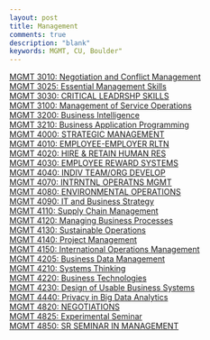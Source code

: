```yaml
---
layout: post
title: Management
comments: true
description: "blank"
keywords: MGMT, CU, Boulder"
---
```

<body>
	<div><a href="../pages/MGMT-3010">MGMT 3010: Negotiation and Conflict Management</a></div>
	<div><a href="../pages/MGMT-3025">MGMT 3025: Essential Management Skills</a></div>
	<div><a href="../pages/MGMT-3030">MGMT 3030: CRITICAL LEADRSHP SKILLS</a></div>
	<div><a href="../pages/MGMT-3100">MGMT 3100: Management of Service Operations</a></div>
	<div><a href="../pages/MGMT-3200">MGMT 3200: Business Intelligence</a></div>
	<div><a href="../pages/MGMT-3210">MGMT 3210: Business Application Programming</a></div>
	<div><a href="../pages/MGMT-4000">MGMT 4000: STRATEGIC MANAGEMENT</a></div>
	<div><a href="../pages/MGMT-4010">MGMT 4010: EMPLOYEE-EMPLOYER RLTN</a></div>
	<div><a href="../pages/MGMT-4020">MGMT 4020: HIRE & RETAIN HUMAN RES</a></div>
	<div><a href="../pages/MGMT-4030">MGMT 4030: EMPLOYEE REWARD SYSTEMS</a></div>
	<div><a href="../pages/MGMT-4040">MGMT 4040: INDIV TEAM/ORG DEVELOP</a></div>
	<div><a href="../pages/MGMT-4070">MGMT 4070: INTRNTNL OPERATNS MGMT</a></div>
	<div><a href="../pages/MGMT-4080">MGMT 4080: ENVIRONMENTAL OPERATIONS</a></div>
	<div><a href="../pages/MGMT-4090">MGMT 4090: IT and Business Strategy</a></div>
	<div><a href="../pages/MGMT-4110">MGMT 4110: Supply Chain Management</a></div>
	<div><a href="../pages/MGMT-4120">MGMT 4120: Managing Business Processes</a></div>
	<div><a href="../pages/MGMT-4130">MGMT 4130: Sustainable Operations</a></div>
	<div><a href="../pages/MGMT-4140">MGMT 4140: Project Management</a></div>
	<div><a href="../pages/MGMT-4150">MGMT 4150: International Operations Management</a></div>
	<div><a href="../pages/MGMT-4205">MGMT 4205: Business Data Management</a></div>
	<div><a href="../pages/MGMT-4210">MGMT 4210: Systems Thinking</a></div>
	<div><a href="../pages/MGMT-4220">MGMT 4220: Business Technologies</a></div>
	<div><a href="../pages/MGMT-4230">MGMT 4230: Design of Usable Business Systems</a></div>
	<div><a href="../pages/MGMT-4440">MGMT 4440: Privacy in Big Data Analytics</a></div>
	<div><a href="../pages/MGMT-4820">MGMT 4820: NEGOTIATIONS</a></div>
	<div><a href="../pages/MGMT-4825">MGMT 4825: Experimental Seminar</a></div>
	<div><a href="../pages/MGMT-4850">MGMT 4850: SR SEMINAR IN MANAGEMENT</a></div>
</body>